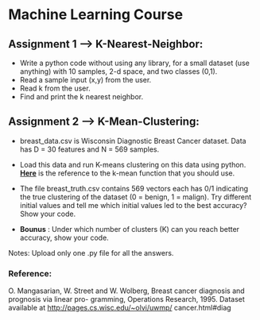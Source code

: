 # Machine Learning Course

## Assignment 1 --> K-Nearest-Neighbor:

- Write a python code without using any library, for a small dataset (use anything) with 10 samples, 2-d space, and two classes (0,1).
- Read a sample input (x,y) from the user.
- Read k from the user.
- Find and print the k nearest neighbor.

## Assignment 2 --> K-Mean-Clustering:

- breast_data.csv is Wisconsin Diagnostic Breast Cancer dataset. Data has D = 30 features and N = 569 samples.
- Load this data and run K-means clustering on this data using python.
  **[Here](https://scikit-learn.org/stable/modules/generated/sklearn.cluster.KMeans.html)** is the reference to the k-mean function that you should use.

- The file breast_truth.csv contains 569 vectors each has 0/1 indicating the true clustering of the dataset (0 = benign, 1 = malign). Try different initial values and tell me which initial values led to the best
  accuracy? Show your code.

- **Bounus** : Under which number of clusters (K) can you reach better accuracy, show your code.

Notes: Upload only one .py file for all the answers.

### Reference:

O. Mangasarian, W. Street and W. Wolberg, Breast cancer diagnosis and prognosis via linear pro-
gramming, Operations Research, 1995. Dataset available at http://pages.cs.wisc.edu/~olvi/uwmp/
cancer.html#diag
